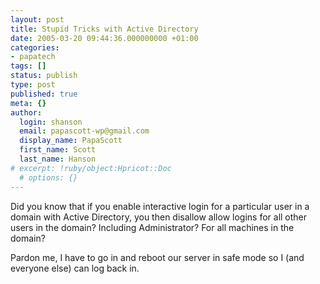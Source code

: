 ```yaml
---
layout: post
title: Stupid Tricks with Active Directory
date: 2005-03-20 09:44:36.000000000 +01:00
categories:
- papatech
tags: []
status: publish
type: post
published: true
meta: {}
author:
  login: shanson
  email: papascott-wp@gmail.com
  display_name: PapaScott
  first_name: Scott
  last_name: Hanson
# excerpt: !ruby/object:Hpricot::Doc
  # options: {}
---
```

<p>Did you know that if you enable interactive login for a particular user in a domain with Active Directory, you then disallow allow logins for all other users in the domain? Including Administrator? For all machines in the domain?</p>
<p>Pardon me, I have to go in and reboot our server in safe mode so I (and everyone else) can log back in.</p>
